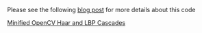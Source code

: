 Please see the following [blog post](https://www.learnopencv.com/minified-opencv-haar-and-lbp-cascades/) for more details about this code

[Minified OpenCV Haar and LBP Cascades](https://www.learnopencv.com/minified-opencv-haar-and-lbp-cascades/)
